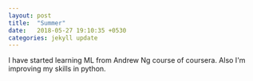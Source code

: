 ```yaml
---
layout: post
title:  "Summer"
date:   2018-05-27 19:10:35 +0530
categories: jekyll update
---
```

I have started learning ML from Andrew Ng course of coursera. Also I'm improving my skills in python.